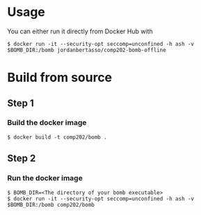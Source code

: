 # Usage
You can either run it directly from Docker Hub with
```
$ docker run -it --security-opt seccomp=unconfined -h ash -v $BOMB_DIR:/bomb jordanbertasso/comp202-bomb-offline
```

# Build from source

## Step 1
### Build the docker image
```
$ docker build -t comp202/bomb .
```

## Step 2
### Run the docker image
```
$ BOMB_DIR=<The directory of your bomb executable>
$ docker run -it --security-opt seccomp=unconfined -h ash -v $BOMB_DIR:/bomb comp202/bomb
```